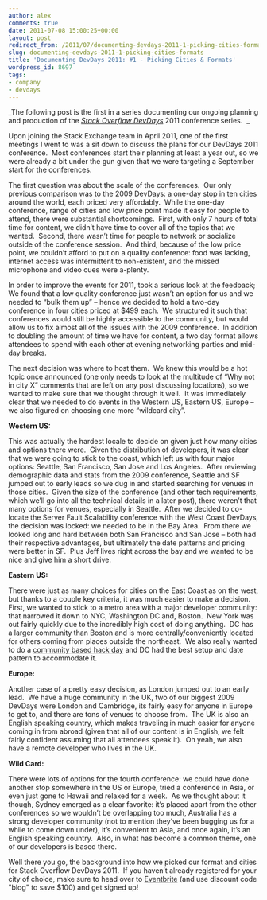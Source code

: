 ```yaml
---
author: alex
comments: true
date: 2011-07-08 15:00:25+00:00
layout: post
redirect_from: /2011/07/documenting-devdays-2011-1-picking-cities-formats
slug: documenting-devdays-2011-1-picking-cities-formats
title: 'Documenting DevDays 2011: #1 - Picking Cities & Formats'
wordpress_id: 8697
tags:
- company
- devdays
---
```


_The following post is the first in a series documenting our ongoing planning and production of the _[_Stack Overflow DevDays_](http://devdays.stackoverflow.com/)_ 2011 conference series.  _

Upon joining the Stack Exchange team in April 2011, one of the first meetings I went to was a sit down to discuss the plans for our DevDays 2011 conference.  Most conferences start their planning at least a year out, so we were already a bit under the gun given that we were targeting a September start for the conferences.

The first question was about the scale of the conferences.  Our only previous comparison was to the 2009 DevDays: a one-day stop in ten cities around the world, each priced very affordably.  While the one-day conference, range of cities and low price point made it easy for people to attend, there were substantial shortcomings.  First, with only 7 hours of total time for content, we didn’t have time to cover all of the topics that we wanted.  Second, there wasn’t time for people to network or socialize outside of the conference session.  And third, because of the low price point, we couldn’t afford to put on a quality conference: food was lacking, internet access was intermittent to non-existent, and the missed microphone and video cues were a-plenty.

In order to improve the events for 2011, took a serious look at the feedback; We found that a low quality conference just wasn’t an option for us and we needed to “bulk them up” – hence we decided to hold a two-day conference in four cities priced at $499 each.  We structured it such that conferences would still be highly accessible to the community, but would allow us to fix almost all of the issues with the 2009 conference.  In addition to doubling the amount of time we have for content, a two day format allows attendees to spend with each other at evening networking parties and mid-day breaks.

The next decision was where to host them.  We knew this would be a hot topic once announced (one only needs to look at the multitude of “Why not in city X” comments that are left on any post discussing locations), so we wanted to make sure that we thought through it well.  It was immediately clear that we needed to do events in the Western US, Eastern US, Europe – we also figured on choosing one more “wildcard city”.

**Western US:**

This was actually the hardest locale to decide on given just how many cities and options there were.  Given the distribution of developers, it was clear that we were going to stick to the coast, which left us with four major options: Seattle, San Francisco, San Jose and Los Angeles.  After reviewing demographic data and stats from the 2009 conference, Seattle and SF jumped out to early leads so we dug in and started searching for venues in those cities.  Given the size of the conference (and other tech requirements, which we’ll go into all the technical details in a later post), there weren’t that many options for venues, especially in Seattle.  After we decided to co-locate the Server Fault Scalability conference with the West Coast DevDays, the decision was locked: we needed to be in the Bay Area.  From there we looked long and hard between both San Francisco and San Jose – both had their respective advantages, but ultimately the date patterns and pricing were better in SF.  Plus Jeff lives right across the bay and we wanted to be nice and give him a short drive.

**Eastern US:**

There were just as many choices for cities on the East Coast as on the west, but thanks to a couple key criteria, it was much easier to make a decision.  First, we wanted to stick to a metro area with a major developer community: that narrowed it down to NYC, Washington DC and, Boston.  New York was out fairly quickly due to the incredibly high cost of doing anything.  DC has a larger community than Boston and is more centrally/conveniently located for others coming from places outside the northeast.  We also really wanted to do a [community based hack day](http://stackoverflowhackday.eventbrite.com/) and DC had the best setup and date pattern to accommodate it.

**Europe:**

Another case of a pretty easy decision, as London jumped out to an early lead.  We have a huge community in the UK, two of our biggest 2009 DevDays were London and Cambridge, its fairly easy for anyone in Europe to get to, and there are tons of venues to choose from.  The UK is also an English speaking country, which makes traveling in much easier for anyone coming in from abroad (given that all of our content is in English, we felt fairly confident assuming that all attendees speak it).  Oh yeah, we also have a remote developer who lives in the UK.

**Wild Card:**

There were lots of options for the fourth conference: we could have done another stop somewhere in the US or Europe, tried a conference in Asia, or even just gone to Hawaii and relaxed for a week.  As we thought about it though, Sydney emerged as a clear favorite: it’s placed apart from the other conferences so we wouldn’t be overlapping too much, Australia has a strong developer community (not to mention they’ve been bugging us for a while to come down under), it’s convenient to Asia, and once again, it’s an English speaking country.  Also, in what has become a common theme, one of our developers is based there.

Well there you go, the background into how we picked our format and cities for Stack Overflow DevDays 2011.  If you haven’t already registered for your city of choice, make sure to head over to [Eventbrite](http://stackoverflow.eventbrite.com/) (and use discount code "blog" to save $100) and get signed up!
